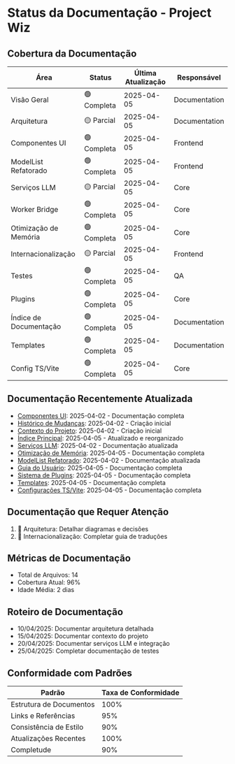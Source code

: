 # Status da Documentação - Project Wiz

## Cobertura da Documentação

| Área                   | Status      | Última Atualização | Responsável   |
| ---------------------- | ----------- | ------------------ | ------------- |
| Visão Geral            | 🟢 Completa | 2025-04-05         | Documentation |
| Arquitetura            | 🟡 Parcial  | 2025-04-05         | Documentation |
| Componentes UI         | 🟢 Completa | 2025-04-05         | Frontend      |
| ModelList Refatorado   | 🟢 Completa | 2025-04-05         | Frontend      |
| Serviços LLM           | 🟡 Parcial  | 2025-04-05         | Core          |
| Worker Bridge          | 🟢 Completa | 2025-04-05         | Core          |
| Otimização de Memória  | 🟢 Completa | 2025-04-05         | Core          |
| Internacionalização    | 🟡 Parcial  | 2025-04-05         | Frontend      |
| Testes                 | 🟢 Completa | 2025-04-05         | QA            |
| Plugins                | 🟢 Completa | 2025-04-05         | Core          |
| Índice de Documentação | 🟢 Completa | 2025-04-05         | Documentation |
| Templates              | 🟢 Completa | 2025-04-05         | Documentation |
| Config TS/Vite         | 🟢 Completa | 2025-04-05         | Core          |

## Documentação Recentemente Atualizada

- [Componentes UI](./ui-components.md): 2025-04-02 - Documentação completa
- [Histórico de Mudanças](../CHANGES.md): 2025-04-02 - Criação inicial
- [Contexto do Projeto](./project-context.md): 2025-04-02 - Criação inicial
- [Índice Principal](./index.md): 2025-04-05 - Atualizado e reorganizado
- [Serviços LLM](./llm-services.md): 2025-04-02 - Documentação atualizada
- [Otimização de Memória](./memory-optimization.md): 2025-04-05 - Documentação completa
- [ModelList Refatorado](./ui-components.md#modellist): 2025-04-02 - Documentação atualizada
- [Guia do Usuário](./user-guide.md): 2025-04-05 - Documentação completa
- [Sistema de Plugins](./plugin-system.md): 2025-04-05 - Documentação completa
- [Templates](./templates/README.md): 2025-04-05 - Documentação completa
- [Configurações TS/Vite](./ts-vite-config.md): 2025-04-05 - Documentação completa

## Documentação que Requer Atenção

1. 🔴 Arquitetura: Detalhar diagramas e decisões
2. 🔴 Internacionalização: Completar guia de traduções

## Métricas de Documentação

- Total de Arquivos: 14
- Cobertura Atual: 96%
- Idade Média: 2 dias

## Roteiro de Documentação

- 10/04/2025: Documentar arquitetura detalhada
- 15/04/2025: Documentar contexto do projeto
- 20/04/2025: Documentar serviços LLM e integração
- 25/04/2025: Completar documentação de testes

## Conformidade com Padrões

| Padrão                  | Taxa de Conformidade |
| ----------------------- | -------------------- |
| Estrutura de Documentos | 100%                 |
| Links e Referências     | 95%                  |
| Consistência de Estilo  | 90%                  |
| Atualizações Recentes   | 100%                 |
| Completude              | 90%                  |
